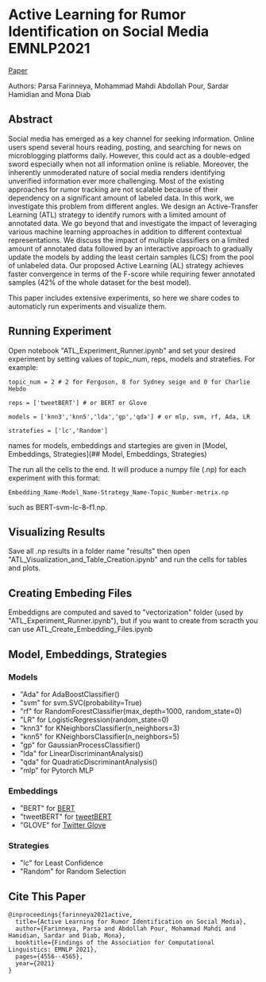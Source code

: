 # Active Learning for Rumor Identification on Social Media EMNLP2021
[Paper](https://aclanthology.org/2021.findings-emnlp.387/)

Authors: Parsa Farinneya, Mohammad Mahdi Abdollah Pour, Sardar Hamidian and Mona Diab 

## Abstract
Social media has emerged as a key channel for seeking information. Online users spend several hours reading, posting, and searching for news on microblogging platforms daily. However, this could act as a double-edged sword especially when not all information online is reliable. Moreover, the inherently unmoderated nature of social media renders identifying unverified information ever more challenging. Most of the existing approaches for rumor tracking are not scalable because of their dependency on a significant amount of labeled data. In this work, we investigate this problem from different angles. We design an Active-Transfer Learning (ATL) strategy to identify rumors with a limited amount of annotated data. We go beyond that and investigate the impact of leveraging various machine learning approaches in addition to different contextual representations. We discuss the impact of multiple classifiers on a limited amount of annotated data followed by an interactive approach to gradually update the models by adding the least certain samples (LCS) from the pool of unlabeled data. Our proposed Active Learning (AL) strategy achieves faster convergence in terms of the F-score while requiring fewer annotated samples (42% of the whole dataset for the best model).


This paper includes extensive experiments, so here we share codes to automaticly run experiments and visualize them.

## Running Experiment
Open notebook "ATL_Experiment_Runner.ipynb" and set your desired experiment by setting values of topic_num, reps, models and stratefies. For example: 
```
topic_num = 2 # 2 for Ferguson, 8 for Sydney seige and 0 for Charlie Hebdo

reps = ['tweetBERT'] # or BERT or Glove

models = ['knn3','knn5','lda','gp','qda'] # or mlp, svm, rf, Ada, LR

stratefies = ['lc','Random'] 
```
names for models, embeddings and startegies are given in [Model, Embeddings, Strategies](## Model, Embeddings, Strategies)

The run all the cells to the end. It will produce a numpy file (.np) for each experiment with this 
format:

`Embedding_Name-Model_Name-Strategy_Name-Topic_Number-metrix.np` 

such as BERT-svm-lc-8-f1.np. 
## Visualizing Results
Save all .np results in a folder name "results" then open "ATL_Visualization_and_Table_Creation.ipynb" and run the cells for tables and plots.

## Creating Embeding Files
Embeddigns are computed and saved to "vectorization" folder (used by "ATL_Experiment_Runner.ipynb"), but if you want to create from scracth you can use ATL_Create_Embedding_Files.ipynb


## Model, Embeddings, Strategies 

### Models

- "Ada" for AdaBoostClassifier()
- "svm" for svm.SVC(probability=True)
- "rf" for RandomForestClassifier(max_depth=1000, random_state=0)
- "LR" for LogisticRegression(random_state=0)
- "knn3" for  KNeighborsClassifier(n_neighbors=3)
- "knn5" for KNeighborsClassifier(n_neighbors=5)
- "gp" for GaussianProcessClassifier()
- "lda" for LinearDiscriminantAnalysis()
- "qda" for QuadraticDiscriminantAnalysis()
- "mlp" for Pytorch MLP 

### Embeddings
- "BERT" for [BERT](https://arxiv.org/abs/1810.04805)
- "tweetBERT" for [tweetBERT](https://arxiv.org/abs/2010.11091)
- "GLOVE" for [Twitter Glove](https://nlp.stanford.edu/projects/glove/)

### Strategies
- "lc"  for Least Confidence
- "Random" for Random Selection

## Cite This Paper
```
@inproceedings{farinneya2021active,
  title={Active Learning for Rumor Identification on Social Media},
  author={Farinneya, Parsa and Abdollah Pour, Mohammad Mahdi and Hamidian, Sardar and Diab, Mona},
  booktitle={Findings of the Association for Computational Linguistics: EMNLP 2021},
  pages={4556--4565},
  year={2021}
}
```